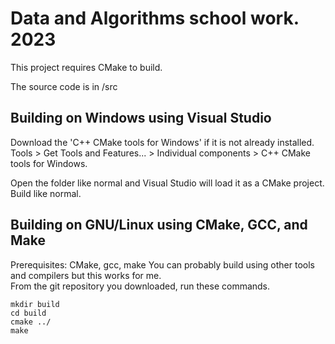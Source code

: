 # Data and Algorithms school work. 2023

This project requires CMake to build.

The source code is in /src

## Building on Windows using Visual Studio
Download the 'C++ CMake tools for Windows' if it is not already installed.\
Tools > Get Tools and Features... > Individual components > C++ CMake tools for Windows.

Open the folder like normal and Visual Studio will load it as a CMake project.\
Build like normal.

## Building on GNU/Linux using CMake, GCC, and Make
Prerequisites: CMake, gcc, make
You can probably build using other tools and compilers but this works for me.\
From the git repository you downloaded, run these commands.
```
mkdir build
cd build
cmake ../
make
```
